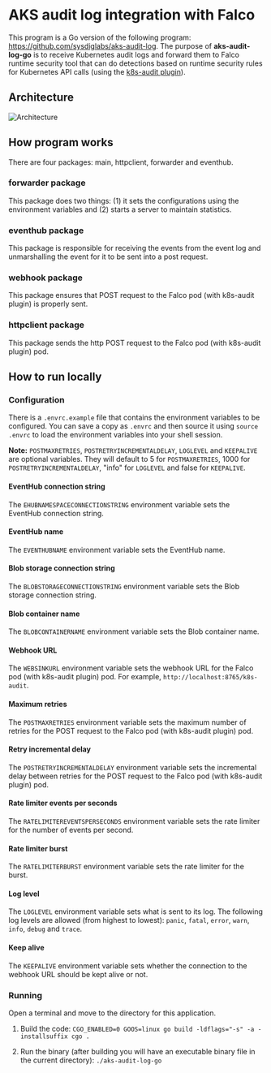 # AKS audit log integration with Falco

This program is a Go version of the following program: https://github.com/sysdiglabs/aks-audit-log. The purpose of **aks-audit-log-go** is to receive Kubernetes audit logs and forward them to Falco runtime security tool that can do detections based on runtime security rules for Kubernetes API calls (using the [k8s-audit plugin](https://github.com/falcosecurity/plugins/tree/master/plugins/k8saudit)).

## Architecture

![Architecture](https://github.com/dfo-mpo/aks-audit-log-go/assets/20731423/3f1fdd1f-525e-435a-9fbd-0675134c17bd)

## How program works

There are four packages: main, httpclient, forwarder and eventhub.

### forwarder package

This package does two things: (1) it sets the configurations using the environment variables and (2) starts a server to maintain statistics.

### eventhub package

This package is responsible for receiving the events from the event log and unmarshalling the event for it to be sent into a post request.

### webhook package

This package ensures that POST request to the Falco pod (with k8s-audit plugin) is properly sent.

### httpclient package

This package sends the http POST request to the Falco pod (with k8s-audit plugin) pod.

## How to run locally

### Configuration

There is a `.envrc.example` file that contains the environment variables to be configured. You can save a copy as `.envrc` and then source it using `source .envrc` to load the environment variables into your shell session.

**Note:** `POSTMAXRETRIES`, `POSTRETRYINCREMENTALDELAY`, `LOGLEVEL` and `KEEPALIVE` are optional variables. They will default to 5 for `POSTMAXRETRIES`, 1000 for `POSTRETRYINCREMENTALDELAY`, "info" for `LOGLEVEL` and false for `KEEPALIVE`.

#### EventHub connection string

The `EHUBNAMESPACECONNECTIONSTRING` environment variable sets the EventHub connection string.

#### EventHub name

The `EVENTHUBNAME` environment variable sets the EventHub name.

#### Blob storage connection string

The `BLOBSTORAGECONNECTIONSTRING` environment variable sets the Blob storage connection string.

#### Blob container name

The `BLOBCONTAINERNAME` environment variable sets the Blob container name.

#### Webhook URL

The `WEBSINKURL` environment variable sets the webhook URL for the Falco pod (with k8s-audit plugin) pod. For example, `http://localhost:8765/k8s-audit`.

#### Maximum retries

The `POSTMAXRETRIES` environment variable sets the maximum number of retries for the POST request to the Falco pod (with k8s-audit plugin) pod.

#### Retry incremental delay

The `POSTRETRYINCREMENTALDELAY` environment variable sets the incremental delay between retries for the POST request to the Falco pod (with k8s-audit plugin) pod.

#### Rate limiter events per seconds

The `RATELIMITEREVENTSPERSECONDS` environment variable sets the rate limiter for the number of events per second.

#### Rate limiter burst

The `RATELIMITERBURST` environment variable sets the rate limiter for the burst.

#### Log level

The `LOGLEVEL` environment variable sets what is sent to its log. The following log levels are allowed (from highest to lowest): `panic`, `fatal`, `error`, `warn`, `info`, `debug` and `trace`.

#### Keep alive

The `KEEPALIVE` environment variable sets whether the connection to the webhook URL should be kept alive or not.

### Running

Open a terminal and move to the directory for this application.

1. Build the code:
   `CGO_ENABLED=0 GOOS=linux go build -ldflags="-s" -a -installsuffix cgo .`

2. Run the binary (after building you will have an executable binary file in the current directory):
   `./aks-audit-log-go`
